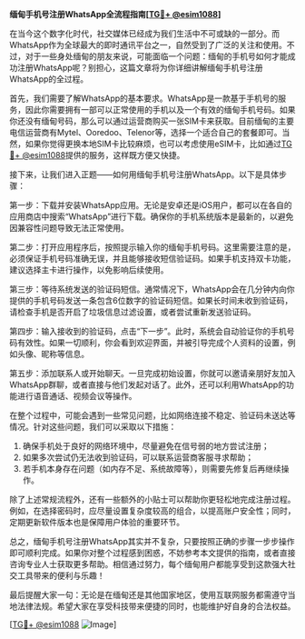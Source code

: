 **缅甸手机号注册WhatsApp全流程指南[[TG💪+ @esim1088](https://t.me/s/esim1088)]**

在当今这个数字化时代，社交媒体已经成为我们生活中不可或缺的一部分。而WhatsApp作为全球最大的即时通讯平台之一，自然受到了广泛的关注和使用。不过，对于一些身处缅甸的朋友来说，可能面临一个问题：缅甸的手机号如何才能成功注册WhatsApp呢？别担心，这篇文章将为你详细讲解缅甸手机号注册WhatsApp的全过程。

首先，我们需要了解WhatsApp的基本要求。WhatsApp是一款基于手机号的服务，因此你需要拥有一部可以正常使用的手机以及一个有效的缅甸手机号码。如果你还没有缅甸号码，那么可以通过运营商购买一张SIM卡来获取。目前缅甸的主要电信运营商有Mytel、Ooredoo、Telenor等，选择一个适合自己的套餐即可。当然，如果你觉得更换本地SIM卡比较麻烦，也可以考虑使用eSIM卡，比如通过[TG💪+ @esim1088](https://t.me/s/esim1088)提供的服务，这样既方便又快捷。

接下来，让我们进入正题——如何用缅甸手机号注册WhatsApp。以下是具体步骤：

第一步：下载并安装WhatsApp应用。无论是安卓还是iOS用户，都可以在各自的应用商店中搜索“WhatsApp”进行下载。确保你的手机系统版本是最新的，以避免因兼容性问题导致无法正常使用。

第二步：打开应用程序后，按照提示输入你的缅甸手机号码。这里需要注意的是，必须保证手机号码准确无误，并且能够接收短信验证码。如果手机支持双卡功能，建议选择主卡进行操作，以免影响后续使用。

第三步：等待系统发送的验证码短信。通常情况下，WhatsApp会在几分钟内向你提供的手机号码发送一条包含6位数字的验证码短信。如果长时间未收到验证码，请检查手机是否开启了垃圾信息过滤设置，或者尝试重新发送验证码。

第四步：输入接收到的验证码，点击“下一步”。此时，系统会自动验证你的手机号码有效性。如果一切顺利，你会看到欢迎界面，并被引导完成个人资料的设置，例如头像、昵称等信息。

第五步：添加联系人或开始聊天。一旦完成初始设置，你就可以邀请亲朋好友加入WhatsApp群聊，或者直接与他们发起对话了。此外，还可以利用WhatsApp的功能进行语音通话、视频会议等操作。

在整个过程中，可能会遇到一些常见问题，比如网络连接不稳定、验证码未送达等情况。针对这些问题，我们可以采取以下措施：

1. 确保手机处于良好的网络环境中，尽量避免在信号弱的地方尝试注册；
2. 如果多次尝试仍无法收到验证码，可以联系运营商客服寻求帮助；
3. 若手机本身存在问题（如内存不足、系统故障等），则需要先修复后再继续操作。

除了上述常规流程外，还有一些额外的小贴士可以帮助你更轻松地完成注册过程。例如，在选择密码时，应尽量设置复杂度较高的组合，以提高账户安全性；同时，定期更新软件版本也是保障用户体验的重要环节。

总之，缅甸手机号注册WhatsApp其实并不复杂，只要按照正确的步骤一步步操作即可顺利完成。如果你对整个过程感到困惑，不妨参考本文提供的指南，或者直接咨询专业人士获取更多帮助。相信通过努力，每个缅甸用户都能享受到这款强大社交工具带来的便利与乐趣！

最后提醒大家一句：无论是在缅甸还是其他国家地区，使用互联网服务都需遵守当地法律法规。希望大家在享受科技带来便捷的同时，也能维护好自身的合法权益。

[[TG💪+ @esim1088](https://t.me/s/esim1088) ![Image](https://i.postimg.cc/4NQfJmqS/Snipaste-2025-05-13-00-14-12.png)]